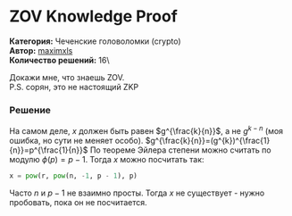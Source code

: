 # ZOV Knowledge Proof
**Категория:** Чеченские головоломки (crypto)\
**Автор:** [maximxls](https://t.me/maximxlss)\
**Количество решений:** 16\

Докажи мне, что знаешь ZOV.\
P.S. сорян, это не настоящий ZKP

### Решение
На самом деле, $x$ должен быть равен $g^{\frac{k}{n}}$, а не $g^{k-n}$ (моя ошибка, но сути не меняет особо). $g^{\frac{k}{n}}=(g^{k})^{\frac{1}{n}}=p^{\frac{1}{n}}$ По теореме Эйлера степени можно считать по модулю $\phi(p)=p - 1$. Тогда $x$ можно посчитать так:
```Python
x = pow(r, pow(n, -1, p - 1), p)
```
Часто $n$ и $p - 1$ не взаимно просты. Тогда $x$ не существует - нужно пробовать, пока он не посчитается.

